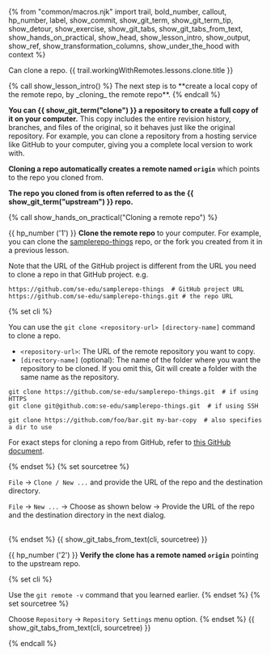 {% from "common/macros.njk" import trail, bold_number, callout, hp_number, label, show_commit, show_git_term, show_git_term_tip, show_detour, show_exercise, show_git_tabs, show_git_tabs_from_text, show_hands_on_practical, show_head, show_lesson_intro, show_output, show_ref, show_transformation_columns, show_under_the_hood with context %}

<span id="prereqs"></span>
<span id="outcomes">Can clone a repo.</span>
<span id="title">{{ trail.workingWithRemotes.lessons.clone.title }}</span>

<div id="body">
{% call show_lesson_intro() %}
The next step is to **create a local copy of the remote repo, by _cloning_ the remote repo**.
{% endcall %}

**You can {{ show_git_term("clone") }} a repository to create a full copy of it on your computer.** This copy includes the entire revision history, branches, and files of the original, so it behaves just like the original repository. For example, you can clone a repository from a hosting service like GitHub to your computer, giving you a complete local version to work with.

**Cloning a repo automatically creates a remote named `origin`** which points to the repo you cloned from.

**The repo you cloned from is often referred to as the {{ show_git_term("upstream") }} repo.**

<!-- ================== start: HANDS-ON =========================== -->
{% call show_hands_on_practical("Cloning a remote repo")  %}

{{ hp_number ('1') }} **Clone the remote repo** to your computer. For example, you can clone the [samplerepo-things](https://github.com/se-edu/samplerepo-things) repo, or the fork you created from it in a previous lesson.

<box type="warning" seamless>

Note that the URL of the GitHub project is different from the URL you need to clone a repo in that GitHub project.
e.g.

```bash{highlight-lines="2['.git']@yellow"}
https://github.com/se-edu/samplerepo-things  # GitHub project URL
https://github.com/se-edu/samplerepo-things.git # the repo URL
```
</box>

{% set cli %} <!-- ------ start: Git Tabs --------------->

You can use the `git clone <repository-url> [directory-name]` command to clone a repo.
* `<repository-url>`: The URL of the remote repository you want to copy.
* `[directory-name]` (optional): The name of the folder where you want the repository to be cloned. If you omit this, Git will create a folder with the same name as the repository.

```bash{.no-line-numbers}
git clone https://github.com/se-edu/samplerepo-things.git  # if using HTTPS
git clone git@github.com:se-edu/samplerepo-things.git  # if using SSH

git clone https://github.com/foo/bar.git my-bar-copy  # also specifies a dir to use
```
For exact steps for cloning a repo from GitHub, refer to [this GitHub document](https://docs.github.com/en/repositories/creating-and-managing-repositories/cloning-a-repository#cloning-a-repository).

{% endset %}
{% set sourcetree %}

<tabs>
  <tab header=":fab-windows: Windows">

`File` → `Clone / New ...` and provide the URL of the repo and the destination directory.<br>
  </tab>
  <tab header=":fab-apple: Mac">

`File` → `New ...` → Choose as shown below → Provide the URL of the repo and the destination directory in the next dialog.<br>
<pic src="images/sourcetreeMacChooseToCloneFromUrl.png" width="300" /><br>
<pic src="images/sourcetreeMacGiveUrl.png" width="500" />
</tab>
</tabs>

{% endset %}
{{ show_git_tabs_from_text(cli, sourcetree) }}
<!-- ------ end: Git Tabs -------------------------------->

{{ hp_number ('2') }} **Verify the clone has a remote named `origin`** pointing to the upstream repo.

{% set cli %} <!-- ------ start: Git Tabs --------------->

Use the `git remote -v` command that you learned earlier.
{% endset %}
{% set sourcetree %}

Choose `Repository` → `Repository Settings` menu option.
{% endset %}
{{ show_git_tabs_from_text(cli, sourcetree) }}
<!-- ------ end: Git Tabs -------------------------------->
{% endcall %}<!-- ===== end: HANDS-ON ============================ -->

</div>

<div id="extras">
</div>
